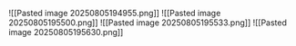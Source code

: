 

![[Pasted image 20250805194955.png]]
![[Pasted image 20250805195500.png]]
![[Pasted image 20250805195533.png]]
![[Pasted image 20250805195630.png]]

